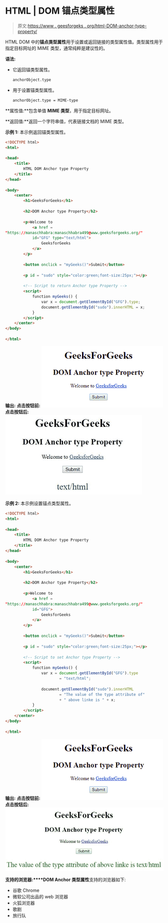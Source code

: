 # HTML | DOM 锚点类型属性

> 原文:[https://www . geesforgeks . org/html-DOM-anchor-type-property/](https://www.geeksforgeeks.org/html-dom-anchor-type-property/)

HTML DOM 中的**锚点类型属性**用于设置或返回链接的类型属性值。类型属性用于指定目标网址的 MIME 类型，通常纯粹是建议性的。

**语法:**

*   它返回锚类型属性。

    ```html
    anchorObject.type 
    ```

*   用于设置锚类型属性。

    ```html
    anchorObject.type = MIME-type 
    ```

**属性值:**包含单值 **MIME 类型**，用于指定目标网址。

**返回值:**返回一个字符串值，代表链接文档的 MIME 类型。

**示例 1:** 本示例返回锚类型属性。

```html
<!DOCTYPE html> 
<html> 

<head> 
    <title> 
        HTML DOM Anchor type Property 
    </title> 
</head> 

<body> 
    <center> 
        <h1>GeeksForGeeks</h1> 

        <h2>DOM Anchor type Property</h2> 

        <p>Welcome to 
            <a href = 
"https://manaschhabra:manaschhabra499@www.geeksforgeeks.org/" 
            id="GFG" type="text/html"> 
                GeeksforGeeks 
            </a> 
        </p> 

        <button onclick = "myGeeks()">Submit</button> 

        <p id = "sudo" style="color:green;font-size:25px;"></p> 

        <!-- Script to return Anchor type Property -->
        <script> 
            function myGeeks() { 
                var x = document.getElementById("GFG").type; 
                document.getElementById("sudo").innerHTML = x; 
            } 
        </script>
    </center> 
</body> 

</html>                    
```

**输出:**
**点击按钮前:**
![](img/5a245361cedd36484635d9916b4abe17.png)
**点击按钮后:**
![](img/d73ec256b048f3fc56d1368fac44b4fb.png)

**示例 2:** 本示例设置锚点类型属性。

```html
<!DOCTYPE html> 
<html> 

<head> 
    <title> 
        HTML DOM Anchor type Property 
    </title> 
</head> 

<body> 
    <center> 
        <h1>GeeksForGeeks</h1> 

        <h2>DOM Anchor type Property</h2> 

        <p>Welcome to 
            <a href = 
"https://manaschhabra:manaschhabra499@www.geeksforgeeks.org/" 
            id="GFG"> 
                GeeksforGeeks 
            </a> 
        </p> 

        <button onclick = "myGeeks()">Submit</button> 

        <p id = "sudo" style="color:green;font-size:25px;"></p> 

        <!-- Script to set Anchor type Property -->
        <script> 
            function myGeeks() { 
                var x = document.getElementById("GFG").type
                        = "text/html"; 

                document.getElementById("sudo").innerHTML
                        = "The value of the type attribute of"
                        + " above linke is " + x; 
            } 
        </script>
    </center> 
</body> 

</html>                    
```

**输出:**
**点击按钮前:**
![](img/5a245361cedd36484635d9916b4abe17.png)
**点击按钮后:**
![](img/7bdbcf3bf2d99f982eb90fb2e54a8022.png)

**支持的浏览器:****DOM Anchor 类型属性**支持的浏览器如下:

*   谷歌 Chrome
*   微软公司出品的 web 浏览器
*   火狐浏览器
*   歌剧
*   旅行队